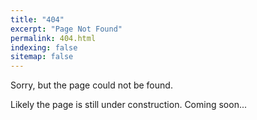 ```yaml
---
title: "404"
excerpt: "Page Not Found"
permalink: 404.html
indexing: false
sitemap: false
---
```


Sorry, but the page could not be found.

Likely the page is still under construction. Coming soon...
